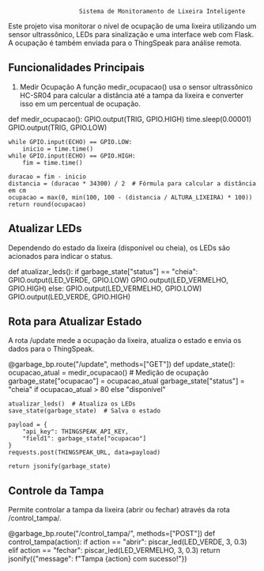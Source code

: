                         Sistema de Monitoramento de Lixeira Inteligente

Este projeto visa monitorar o nível de ocupação de uma lixeira utilizando um sensor ultrassônico, LEDs para sinalização e uma interface web com Flask. A ocupação é também enviada para o ThingSpeak para análise remota.

## Funcionalidades Principais
1. Medir Ocupação
A função medir_ocupacao() usa o sensor ultrassônico HC-SR04 para calcular a distância até a tampa da lixeira e converter isso em um percentual de ocupação.


def medir_ocupacao():
    GPIO.output(TRIG, GPIO.HIGH)
    time.sleep(0.00001)
    GPIO.output(TRIG, GPIO.LOW)

    while GPIO.input(ECHO) == GPIO.LOW:
        inicio = time.time()
    while GPIO.input(ECHO) == GPIO.HIGH:
        fim = time.time()

    duracao = fim - inicio
    distancia = (duracao * 34300) / 2  # Fórmula para calcular a distância em cm
    ocupacao = max(0, min(100, 100 - (distancia / ALTURA_LIXEIRA) * 100))
    return round(ocupacao)

## Atualizar LEDs
Dependendo do estado da lixeira (disponível ou cheia), os LEDs são acionados para indicar o status.

def atualizar_leds():
    if garbage_state["status"] == "cheia":
        GPIO.output(LED_VERDE, GPIO.LOW)
        GPIO.output(LED_VERMELHO, GPIO.HIGH)
    else:
        GPIO.output(LED_VERMELHO, GPIO.LOW)
        GPIO.output(LED_VERDE, GPIO.HIGH)

## Rota para Atualizar Estado
A rota /update mede a ocupação da lixeira, atualiza o estado e envia os dados para o ThingSpeak.


@garbage_bp.route("/update", methods=["GET"])
def update_state():
    ocupacao_atual = medir_ocupacao()  # Medição de ocupação
    garbage_state["ocupacao"] = ocupacao_atual
    garbage_state["status"] = "cheia" if ocupacao_atual > 80 else "disponível"

    atualizar_leds()  # Atualiza os LEDs
    save_state(garbage_state)  # Salva o estado

    payload = {
        "api_key": THINGSPEAK_API_KEY,
        "field1": garbage_state["ocupacao"]
    }
    requests.post(THINGSPEAK_URL, data=payload)

    return jsonify(garbage_state)

## Controle da Tampa
Permite controlar a tampa da lixeira (abrir ou fechar) através da rota /control_tampa/<action>.

@garbage_bp.route("/control_tampa/<action>", methods=["POST"])
def control_tampa(action):
    if action == "abrir":
        piscar_led(LED_VERDE, 3, 0.3)
    elif action == "fechar":
        piscar_led(LED_VERMELHO, 3, 0.3)
    return jsonify({"message": f"Tampa {action} com sucesso!"})